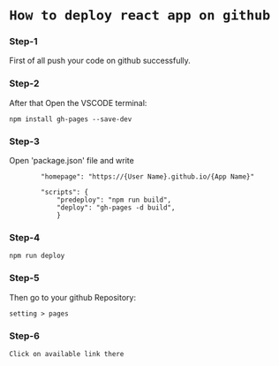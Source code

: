 
# `How to deploy react app on github`

### Step-1

First of all push your code on github successfully.

### Step-2
After that Open the VSCODE terminal:

`npm install gh-pages --save-dev`

### Step-3

Open 'package.json' file and write

            "homepage": "https://{User Name}.github.io/{App Name}"
            
            "scripts": {
                "predeploy": "npm run build",
                "deploy": "gh-pages -d build",
                }
            
### Step-4

`npm run deploy`

### Step-5

Then go to your github Repository:

`setting > pages`

### Step-6

`Click on available link there`
